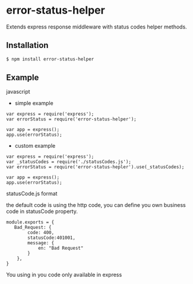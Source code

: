 # error-status-helper
Extends express response middleware with status codes helper methods.


Installation
------------
``` bash
$ npm install error-status-helper
```


Example
-------

javascript

* simple example

``` 
var express = require('express');
var errorStatus = require('error-status-helper');

var app = express();
app.use(errorStatus);

```

* custom example

```
var express = require('express');
var _statusCodes = require('./statusCodes.js');
var errorStatus = require('error-status-hepler').use(_statusCodes);

var app = express();
app.use(errorStatus);
```

statusCode.js format

the default code is using the http code, you can define you own business code in statusCode property.

```
module.exports = {
   Bad_Request: {
        code: 400,
        statusCode:401001,
        message: {
            en: "Bad Request"
        }
    },
}
```

You using in you code only available in express



```
